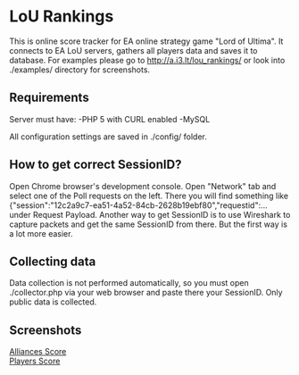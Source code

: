 # LoU Rankings

This is online score tracker for EA online strategy game "Lord of Ultima".
It connects to EA LoU servers, gathers all players data and saves it to database.
For examples please go to http://a.i3.lt/lou_rankings/ or look into ./examples/ directory for screenshots.

## Requirements
Server must have:
-PHP 5 with CURL enabled
-MySQL

All configuration settings are saved in ./config/ folder.

## How to get correct SessionID?
Open Chrome browser's development console.
Open "Network" tab and select one of the Poll requests on the left.
There you will find something like  {"session":"12c2a9c7-ea51-4a52-84cb-2628b19ebf80","requestid":...  under Request Payload.
Another way to get SessionID is to use Wireshark to capture packets and get the same SessionID from there. But the first way is a lot more easier.

## Collecting data
Data collection is not performed automatically, so you must open ./collector.php via your web browser and paste there your SessionID. Only public data is collected.

## Screenshots
[Alliances Score](https://github.com/hitex/LoU-Rankings/blob/master/examples/alliances_score.png)  
[Players Score](https://github.com/hitex/LoU-Rankings/blob/master/examples/players_score.png)  

